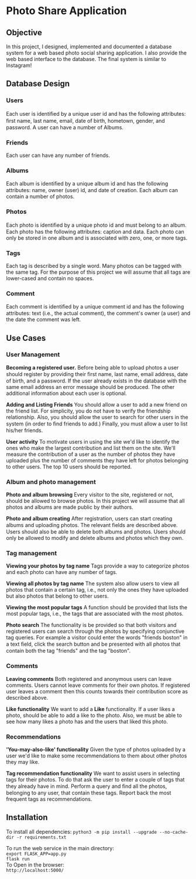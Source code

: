 # Photo Share Application
## Objective
In this project, I designed, implemented and documented a database system for a web based photo social sharing application. I also provide the web based interface to the database. The final system is similar to Instagram!

## Database Design
### Users
Each user is identiﬁed by a unique user id and has the following attributes: ﬁrst name, last name, email, date of birth, hometown, gender, and password. A user can have a number of Albums.

### Friends
Each user can have any number of friends.

### Albums
Each album is identiﬁed by a unique album id and has the following attributes: name, owner (user) id, and date of creation. Each album can contain a number of photos.

### Photos
Each photo is identiﬁed by a unique photo id and must belong to an album. Each photo has the following attributes: caption and data. Each photo can only be stored in one album and is associated with zero, one, or more tags.

### Tags
Each tag is described by a single word. Many photos can be tagged with the same tag. For the purpose of this project we will assume that all tags are lower-cased and contain no spaces. 

### Comment
Each comment is identiﬁed by a unique comment id and has the following attributes: text (i.e., the actual comment), the comment's owner (a user) and the date the comment was left.

## Use Cases
### User Management
**Becoming a registered user.**
Before being able to upload photos a user should register by providing their ﬁrst name, last name, email address, date of birth, and a password. If the user already exists in the database with the same email address an error message should be produced. The other additional information about each user is optional.

**Adding and Listing Friends**
You should allow a user to add a new friend on the friend list. For simplicity, you do not have to verify the friendship relationship. Also, you should allow the user to search for other users in the system (in order to ﬁnd friends to add.) Finally, you must allow a user to list his/her friends.

**User activity** 
To motivate users in using the site we'd like to identify the ones who make the largest contribution and list them on the site. We'll measure the contribution of a user as the number of photos they have uploaded plus the number of comments they have left for photos belonging to other users. The top 10 users should be reported.

### Album and photo management
**Photo and album browsing** 
Every visitor to the site, registered or not, should be allowed to browse photos. In this project we will assume that all photos and albums are made public by their authors.

**Photo and album creating**
After registration, users can start creating albums and uploading photos. The relevant ﬁelds are described above. Users should also be able to delete both albums and photos. Users should only be allowed to modify and delete albums and photos which they own.

### Tag management
**Viewing your photos by tag name** 
Tags provide a way to categorize photos and each photo can have any number of tags. 

**Viewing all photos by tag name**
The system also allow users to view all photos that contain a certain tag, i.e., not only the ones they have uploaded but also photos that belong to other users.

**Viewing the most popular tags**
A function should be provided that lists the most popular tags, i.e., the tags that are associated with the most photos. 

**Photo search**
The functionality is be provided so that both visitors and registered users can search through the photos by specifying conjunctive tag queries. For example a visitor could enter the words "friends boston" in a text ﬁeld, click the search button and be presented with all photos that contain both the tag "friends" and the tag "boston".

### Comments
**Leaving comments** 
Both registered and anonymous users can leave comments. Users cannot leave comments for their own photos. If registered user leaves a comment then this counts towards their contribution score as described above.

**Like functionality**
We want to add a **Like** functionality. If a user likes a photo, should be able to add a like to the photo. Also, we must be able to see how many likes a photo has and the users that liked this photo.

### Recommendations
**'You-may-also-like' functionality**
Given the type of photos uploaded by a user we'd like to make some recommendations to them about other photos they may like. 

**Tag recommendation functionality** 
We want to assist users in selecting tags for their photos. To do that ask the user to enter a couple of tags that they already have in mind. Perform a query and ﬁnd all the photos, belonging to any user, that contain these tags. Report back the most frequent tags as recommendations.

## Installation
To install all dependencies:
`python3 -m pip install --upgrade --no-cache-dir -r requirements.txt`

To run the web service in the main directory:    
`export FLASK_APP=app.py`     
`flask run`    
To Open in the browser:    
`http://localhost:5000/`
